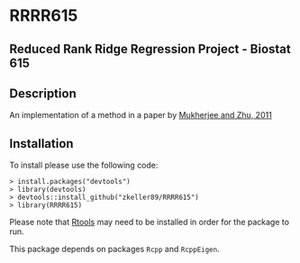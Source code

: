 # RRRR615
## Reduced Rank Ridge Regression Project - Biostat 615

## Description
An implementation of a method in a paper by [Mukherjee and Zhu, 2011](http://dept.stat.lsa.umich.edu/~jizhu/pubs/Mukherjee-SADM11.pdf)

## Installation
To install please use the following code:  
```
> install.packages("devtools")
> library(devtools)
> devtools::install_github("zkeller89/RRRR615")
> library(RRRR615)
```

Please note that [Rtools](https://cran.r-project.org/bin/windows/Rtools/) may need to be installed in order for the package to run.

This package depends on packages `Rcpp` and `RcppEigen`.
